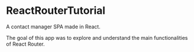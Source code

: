 # ReactRouterTutorial
 A contact manager SPA made in React.

 The goal of this app was to explore and understand the main functionalities of React Router.
